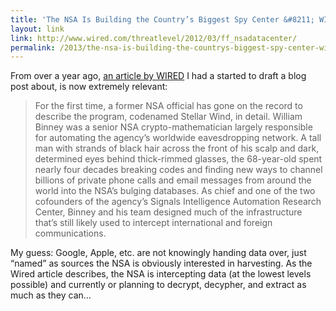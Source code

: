 ```yaml
---
title: 'The NSA Is Building the Country’s Biggest Spy Center &#8211; WIRED &#8211; March 15, 2012'
layout: link
link: http://www.wired.com/threatlevel/2012/03/ff_nsadatacenter/
permalink: /2013/the-nsa-is-building-the-countrys-biggest-spy-center-wired-march-15-2012/
---
```

From over a year ago, [an article by WIRED](http://www.wired.com/threatlevel/2012/03/ff_nsadatacenter/) I had a started to draft a blog post about, is now extremely relevant:

> For the first time, a former NSA official has gone on the record to describe the program, codenamed Stellar Wind, in detail. William Binney was a senior NSA crypto-mathematician largely responsible for automating the agency’s worldwide eavesdropping network. A tall man with strands of black hair across the front of his scalp and dark, determined eyes behind thick-rimmed glasses, the 68-year-old spent nearly four decades breaking codes and finding new ways to channel billions of private phone calls and email messages from around the world into the NSA’s bulging databases. As chief and one of the two cofounders of the agency’s Signals Intelligence Automation Research Center, Binney and his team designed much of the infrastructure that’s still likely used to intercept international and foreign communications. 

My guess: Google, Apple, etc. are not knowingly handing data over, just &#8220;named&#8221; as sources the NSA is obviously interested in harvesting. As the Wired article describes, the NSA is intercepting data (at the lowest levels possible) and currently or planning to decrypt, decypher, and extract as much as they can&#8230;